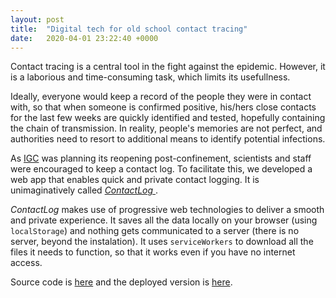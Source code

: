 ```yaml
---
layout: post
title:  "Digital tech for old school contact tracing"
date:   2020-04-01 23:22:40 +0000
---
```


Contact tracing is a central tool in the fight against the epidemic. However, it is a laborious and time-consuming task, which limits its usefullness.

Ideally, everyone would keep a record of the people they were in contact with, so that when someone is confirmed positive, his/hers close contacts for the last few weeks are quickly identified and tested, hopefully containing the chain of transmission. In reality, people's memories are not perfect, and authorities need to resort to additional means to identify potential infections. 

As [IGC](http://gulbenkian.pt/ciencia) was planning its reopening post-confinement, scientists and staff were encouraged to keep a contact log. To facilitate this, we developed a web app that enables quick and private contact logging. It is unimaginatively called [ *ContactLog* ](https://igc-qds.github.io/contactlog/). 

*ContactLog* makes use of progressive web technologies to deliver a smooth and private experience. It saves all the data locally on your browser (using `localStorage`) and nothing gets communicated to a server (there is no server, beyond the instalation). It uses `serviceWorkers` to download all the files it needs to function, so that it works even if you have no internet access. 

Source code is [here](https://igc-qds.github.com/contactlog) and the deployed version is [here](https://igc-qds.github.io/contactlog/).